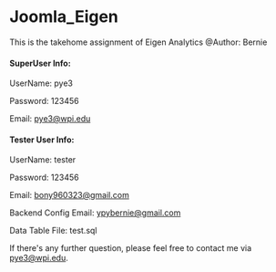 # Joomla_Eigen
This is the takehome assignment of Eigen Analytics
@Author: Bernie

#### SuperUser Info:

UserName: pye3

Password: 123456

Email:    pye3@wpi.edu


#### Tester User Info:

UserName: tester

Password: 123456

Email: bony960323@gmail.com

Backend Config Email: ypybernie@gmail.com

Data Table File: test.sql

If there's any further question, please feel free to contact me via pye3@wpi.edu.
